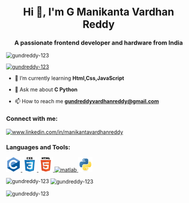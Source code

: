 <h1 align="center">Hi 👋, I'm G Manikanta Vardhan Reddy</h1>
<h3 align="center">A passionate frontend developer and hardware from India</h3>

<p align="left"> <img src="https://komarev.com/ghpvc/?username=gundreddy-123&label=Profile%20views&color=0e75b6&style=flat" alt="gundreddy-123" /> </p>

<p align="left"> <a href="https://github.com/ryo-ma/github-profile-trophy"><img src="https://github-profile-trophy.vercel.app/?username=gundreddy-123" alt="gundreddy-123" /></a> </p>

- 🌱 I’m currently learning **Html,Css,JavaScript**

- 💬 Ask me about **C Python**

- 📫 How to reach me **gundreddyvardhanreddy@gmail.com**

<h3 align="left">Connect with me:</h3>
<p align="left">
<a href="https://linkedin.com/in/www.linkedin.com/in/manikantavardhanreddy" target="blank"><img align="center" src="https://raw.githubusercontent.com/rahuldkjain/github-profile-readme-generator/master/src/images/icons/Social/linked-in-alt.svg" alt="www.linkedin.com/in/manikantavardhanreddy" height="30" width="40" /></a>
</p>

<h3 align="left">Languages and Tools:</h3>
<p align="left"> <a href="https://www.cprogramming.com/" target="_blank" rel="noreferrer"> <img src="https://raw.githubusercontent.com/devicons/devicon/master/icons/c/c-original.svg" alt="c" width="40" height="40"/> </a> <a href="https://www.w3schools.com/css/" target="_blank" rel="noreferrer"> <img src="https://raw.githubusercontent.com/devicons/devicon/master/icons/css3/css3-original-wordmark.svg" alt="css3" width="40" height="40"/> </a> <a href="https://www.w3.org/html/" target="_blank" rel="noreferrer"> <img src="https://raw.githubusercontent.com/devicons/devicon/master/icons/html5/html5-original-wordmark.svg" alt="html5" width="40" height="40"/> </a> <a href="https://www.mathworks.com/" target="_blank" rel="noreferrer"> <img src="https://upload.wikimedia.org/wikipedia/commons/2/21/Matlab_Logo.png" alt="matlab" width="40" height="40"/> </a> <a href="https://www.python.org" target="_blank" rel="noreferrer"> <img src="https://raw.githubusercontent.com/devicons/devicon/master/icons/python/python-original.svg" alt="python" width="40" height="40"/> </a> </p>

<p><img align="left" src="https://github-readme-stats.vercel.app/api/top-langs?username=gundreddy-123&show_icons=true&locale=en&layout=compact" alt="gundreddy-123" /></p>

<p>&nbsp;<img align="center" src="https://github-readme-stats.vercel.app/api?username=gundreddy-123&show_icons=true&locale=en" alt="gundreddy-123" /></p>

<p><img align="center" src="https://github-readme-streak-stats.herokuapp.com/?user=gundreddy-123&" alt="gundreddy-123" /></p>
